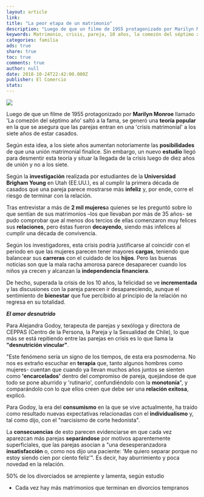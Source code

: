 ```yaml
---
layout: article
link: 
title: "La peor etapa de un matrimonio"
description: "Luego de que un filme de 1955 protagonizado por Marilyn Monroe llamado 'La comezón del séptimo año' saltó a la fama, se generó una teoría popular en la que se asegura que las parejas entran en una 'crisis matrimonial' a los siete años de estar casados."
keywords: Matrimonio, crisis, pareja, 10 años, la comezón del séptimo año, estudio
categories: familia
ads: true
share: true
toc: true
comments: true
author: null
date: 2018-10-24T22:42:00.000Z
publisher: El Comercio
stats: 
---
```

![](http://familiasana.info/images/familia/amor_1-web.jpg)

Luego de que un filme de 1955 protagonizado por **Marilyn Monroe** llamado 'La comezón del séptimo año' saltó a la fama, se generó una **teoría popular** en la que se asegura que las parejas entran en una 'crisis matrimonial' a los siete años de estar casados.

Según esta idea, a los siete años aumentan notoriamente las **posibilidades** de que una unión matrimonial finalice. Sin embargo, un nuevo **estudio** llegó para desmentir esta teoría y situar la llegada de la crisis luego de diez años de unión y no a los siete.

Según la **investigación** realizada por estudiantes de la **Universidad Brigham Young** en Utah (EE.UU.), es al cumplir la primera década de casados que una pareja parece mostrarse más **infeliz** y, por ende, corre el riesgo de terminar con la relación.

Tras entrevistar a más de **2 mil mujeres**a quienes se les preguntó sobre lo que sentían de sus matrimonios –los que llevaban por más de 35 años- se pudo comprobar que al menos dos tercios de ellas comenzaron muy felices sus **relaciones**, pero éstas fueron **decayendo**, siendo más infelices al cumplir una década de convivencia.

Según los investigadores, esta crisis podría justificarse al coincidir con el periodo en que las mujeres parecen tener mayores **cargas**, teniendo que balancear sus **carreras** con el cuidado de los **hijos**. Pero las buenas noticias son que la mala racha amorosa parece desaparecer cuando los niños ya crecen y alcanzan la **independencia financiera**.

De hecho, superada la crisis de los 10 años, la felicidad se ve **incrementada** y las discusiones con la pareja parecen ir desapareciendo, aunque el sentimiento de **bienestar** que fue percibido al principio de la relación no regresa en su totalidad.

**_El amor desnutrido_**

Para Alejandra Godoy, terapeuta de parejas y sexóloga y directora de CEPPAS (Centro de la Persona, la Pareja y la Sexualidad de Chile), lo que más se está repitiendo entre las parejas en crisis es lo que llama la **"desnutrición vincular"**.

"Este fenómeno sería un signo de los tiempos, de esta era posmoderna. No nos es extraño escuchar en **terapia** que, tanto algunos hombres como mujeres- cuentan que cuando ya llevan muchos años juntos se sienten como **'encarcelados'** dentro del compromiso de pareja, quejándose de que todo se pone aburrido y 'rutinario', confundiéndolo con la **monotonía**", y comparándolo con lo que ellos creen que debe ser una **relación exitosa**, explicó.

Para Godoy, la era del **consumismo** en la que se vive actualmente, ha traído como resultado nuevas expectativas relacionadas con el **individualismo** y, tal como dijo, con el "narcisismo de corte hedonista".

La **consecuencias** de esto parecen evidenciarse en que cada vez aparezcan más parejas **separándose** por motivos aparentemente superficiales, que las parejas asocian a "una desesperanzadora **insatisfacción** o, como nos dijo una paciente: 'Me quiero separar porque no estoy siendo cien por ciento feliz'". Es decir, hay aburrimiento y poca novedad en la relación.

  50% de los divorciados se arrepiente y lamenta, según estudio
* Cada vez hay más matrimonios que terminan en divorcios tempranos
